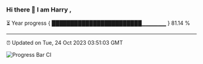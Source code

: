 ### Hi there 👋 I am Harry , 

⏳ Year progress { ████████████████████████▁▁▁▁▁▁ } 81.14 %

---

⏰ Updated on Tue, 24 Oct 2023 03:51:03 GMT

![Progress Bar CI](https://github.com/duykhang68/duykhang68/workflows/Progress%20Bar%20CI/badge.svg)
